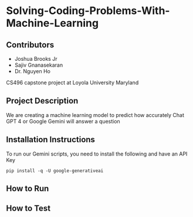 # Solving-Coding-Problems-With-Machine-Learning

## Contributors
- Joshua Brooks Jr
- Sajiv Gnanasekaran
- Dr. Nguyen Ho

CS496 capstone project at Loyola University Maryland

## Project Description

We are creating a machine learning model to predict how accurately Chat GPT 4 or Google Gemini will answer a question

## Installation Instructions
To run our Gemini scripts, you need to install the following and have an API Key
```
pip install -q -U google-generativeai
```

## How to Run

## How to Test

